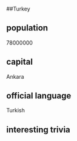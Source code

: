 ##Turkey
## population
78000000

## capital
Ankara
 
## official language
Turkish

## interesting trivia



